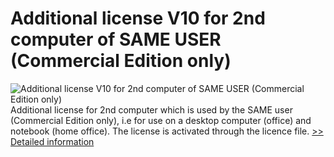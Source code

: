 # Additional license V10 for 2nd computer of SAME USER (Commercial Edition only)
![Additional license V10 for 2nd computer of SAME USER (Commercial Edition only)](https://mycommerce.akamaized.net/api/pimages/P300850162/BIG/300850162.PNG)
Additional license for 2nd computer which is used by the SAME user (Commercial Edition only), i.e for use on a desktop computer (office) and notebook (home office). The license is activated through the licence file.
[>> Detailed information](https://secure.shareit.com/shareit/product.html?productid=300850162&affiliateid=200057808)